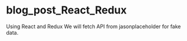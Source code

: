 # blog_post_React_Redux
Using React and Redux We will fetch API from jasonplaceholder for fake data.
